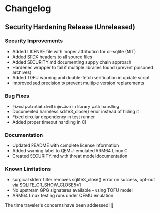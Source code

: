 # Changelog

## Security Hardening Release (Unreleased)

### Security Improvements
- Added LICENSE file with proper attribution for cr-sqlite (MIT)
- Added SPDX headers to all source files
- Added SECURITY.md documenting supply chain approach
- Hardened wrapper to fail if multiple libraries found (prevent poisoned archives)
- Added TOFU warning and double-fetch verification in update script
- Improved sed precision to prevent multiple version replacements

### Bug Fixes
- Fixed potential shell injection in library path handling
- Documented harmless sqlite3_close() error instead of hiding it
- Fixed circular dependency in test runner
- Added proper timeout handling in CI

### Documentation
- Updated README with complete license information
- Added warning label to QEMU-emulated ARM64 Linux CI
- Created SECURITY.md with threat model documentation

### Known Limitations
- surgical stderr filter removes sqlite3_close() error on success, opt-out via SQLITE_CR_SHOW_CLOSE5=1
- No upstream GPG signatures available - using TOFU model
- ARM64 Linux testing runs under QEMU emulation

The time traveler's concerns have been addressed! 🚀